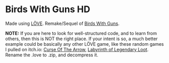 # Birds With Guns HD
Made using [LÖVE](https://love2d.org/). Remake/Sequel of [Birds With Guns](https://yolwoocle.itch.io/birds-with-guns).

**NOTE:** If you are here to look for well-structured code, and to learn from others, then this is NOT the right place. 
If your intent is so, a much better example could be basically any other LÖVE game, like these random games I pulled on itch.io: [Curse Of The Arrow](https://github.com/egordorichev/CurseOfTheArrow), [Labyrinth of Legendary Loot](https://dominaxis-games.itch.io/labyrinth-of-legendary-loot). Rename the .love to .zip, and decompress it. 